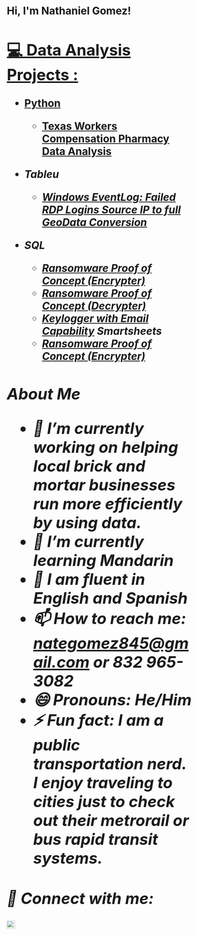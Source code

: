 <h1>Hi, I'm Nathaniel Gomez! <br/><a href="https://github.com/nategomez832/Nathaniel-Gomez-Resume-Data-Analyst/edit/main/README.md)</a>, <a href="https//www.linkedin.com/in/nathaniel-gomez-29952128l</a>
<h2> 💻 Data Analysis Projects :</h2>


- <b>Python</b>
   - [Texas Workers Compensation Pharmacy Data Analysis](https://github.com/nategomez832/Python-TX-Workers-Comp-Data-Analysis)<b><i>
- <b>Tableu</b>
   - [Windows EventLog: Failed RDP Logins Source IP to full GeoData Conversion](https://github.com/joshmadakor1/Sentinel-Lab)


- <b>SQL</b>
   - [Ransomware Proof of Concept (Encrypter)](https://github.com/joshmadakor1/EncrypterPOC)
   - [Ransomware Proof of Concept (Decrypter)](https://github.com/joshmadakor1/DecrypterPOC)
   - [Keylogger with Email Capability](https://github.com/joshmadakor1/Key-Logger-With-Email)
 <b>Smartsheets</b>
   - [Ransomware Proof of Concept (Encrypter)](https://github.com/joshmadakor1/EncrypterPOC)
<h2>


About Me 
- 🔭 I’m currently working on helping local brick and mortar businesses run more efficiently by using data.
- 🌱 I’m currently learning Mandarin
- 💬 I am fluent in English and Spanish
- 📫 How to reach me: nategomez845@gmail.com or 832 965-3082
- 😄 Pronouns: He/Him
- ⚡ Fun fact: I am a public transportation nerd. I enjoy traveling to cities just to check out their metrorail or bus rapid transit systems.



<h2> 🤳 Connect with me:</h2>

[<img align="left" alt="Nathaniel Gomez | LinkedIn" width="22px" src="https://cdn.jsdelivr.net/npm/simple-icons@v3/icons/linkedin.svg" />][linkedin]



[linkedin]: https://linkedin.com/in/nathaniel-gomez-29952128
<!--
**NathanielGomezResume** is a ✨ _special_ ✨ repository because its `README.md` (this file) appears on your GitHub profile.

Here are some ideas to get you started:


-->
